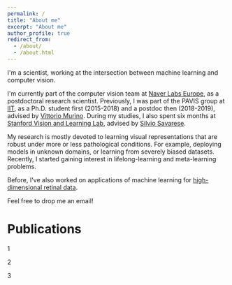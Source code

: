 ```yaml
---
permalink: /
title: "About me"
excerpt: "About me"
author_profile: true
redirect_from: 
  - /about/
  - /about.html
---
```


I'm a scientist, working at the intersection between machine learning and computer vision.

I'm currently part of the computer vision team at [Naver Labs Europe](https://europe.naverlabs.com/), as a postdoctoral research scientist. Previously, I was part of the PAVIS group at [IIT](https://pavis.iit.it/), as a Ph.D. student first (2015-2018) and a postdoc then (2018-2019), advised by [Vittorio Murino](http://profs.sci.univr.it/~swan/). During my studies, I also spent six months at [Stanford Vision and Learning Lab](http://svl.stanford.edu/), advised by [Silvio Savarese](https://cvgl.stanford.edu/silvio/).

My research is mostly devoted to learning visual representations that are robust under more or less pathological conditions. For example, deploying models in unknown domains, or learning from severely biased datasets. Recently, I started gaining interest in lifelong-learning and meta-learning problems.

Before, I've also worked on applications of machine learning for [high-dimensional retinal data](https://www.renvision-fp7.eu/).

Feel free to drop me an email!

Publications
======
1

2

3
